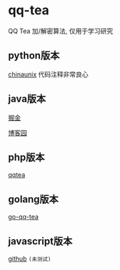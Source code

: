 # qq-tea
QQ Tea 加/解密算法, 仅用于学习研究

## python版本
[chinaunix](http://bbs.chinaunix.net/thread-583468-1-1.html)
代码注释非常良心


## java版本

[掘金](https://juejin.cn/post/6844903774406836237)

[博客园](https://www.cnblogs.com/raikouissen/p/3393222.html)


## php版本
[qqtea](https://github.com/manyhelp/qqtea.php)


## golang版本
[go-qq-tea](https://github.com/littlefish12345/go-qq-tea)


## javascript版本
[github](https://github.com/sun8911879/qqtea-1) `(未测试)`




